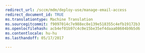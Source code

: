 ```yaml
---
redirect_url: /sccm/mdm/deploy-use/manage-email-access
redirect_document_id: TRUE
ms.translationtype: Machine Translation
ms.sourcegitcommit: f9097014c7e988ec8e139e518355c4efb19172b3
ms.openlocfilehash: acb4ef01b97c4c0e15be35ef4daaa08604b9b5d6
ms.contentlocale: hu-hu
ms.lasthandoff: 05/17/2017

---
```


